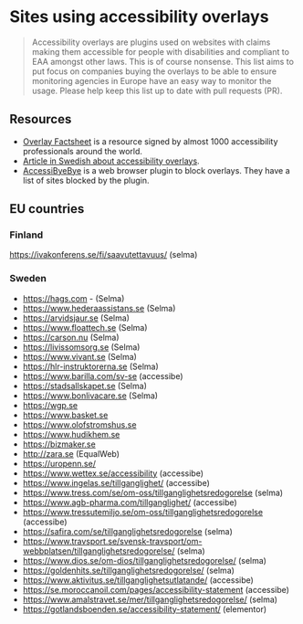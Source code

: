 # Sites using accessibility overlays
> Accessibility overlays are plugins used on websites with claims making them accessible for people with disabilities and compliant to EAA amongst other laws. This is of course nonsense.
> This list aims to put focus on companies buying the overlays to be able to ensure monitoring agencies in Europe have an easy way to monitor the usage.
> Please help keep this list up to date with pull requests (PR).

## Resources
- [Overlay Factsheet](https://overlayfactsheet.com/en/#what-is-a-web-accessibility-overlay) is a resource signed by almost 1000 accessibility professionals around the world.
- [Article in Swedish about accessibility overlays](https://webperf.se/articles/t12toverlagg/).
- [AccessiByeBye](https://www.accessibyebye.org/ ) is a web browser plugin to block overlays. They have a list of sites blocked by the plugin.

## EU countries

### Finland
https://ivakonferens.se/fi/saavutettavuus/ (selma)

### Sweden
- https://hags.com - (Selma)
- https://www.hederaassistans.se (Selma)
- https://arvidsjaur.se (Selma)
- https://www.floattech.se (Selma)
- https://carson.nu (Selma)
- https://livissomsorg.se (Selma)
- https://www.vivant.se (Selma)
- https://hlr-instruktorerna.se (Selma)
- https://www.barilla.com/sv-se (accessibe)
- https://stadsallskapet.se (Selma)
- https://www.bonlivacare.se (Selma)
- https://wgp.se
- https://www.basket.se
- https://www.olofstromshus.se
- https://www.hudikhem.se
- https://bizmaker.se
- http://zara.se (EqualWeb)
- https://uropenn.se/
- https://www.wettex.se/accessibility (accessibe)
- https://www.ingelas.se/tillganglighet/ (accessibe)
- https://www.tress.com/se/om-oss/tillganglighetsredogorelse (selma)
- https://www.agb-pharma.com/tillganglighet/ (accessibe)
- https://www.tressutemiljo.se/om-oss/tillganglighetsredogorelse (accessibe)
- https://safira.com/se/tillganglighetsredogorelse (selma)
- https://www.travsport.se/svensk-travsport/om-webbplatsen/tillganglighetsredogorelse/ (selma)
- https://www.dios.se/om-dios/tillganglighetsredogorelse/ (selma)
- https://goldenhits.se/tillganglighetsredogorelse/ (selma)
- https://www.aktivitus.se/tillganglighetsutlatande/ (accessibe)
- https://se.moroccanoil.com/pages/accessibility-statement (accessibe)
- https://www.amalstravet.se/mer/tillganglighetsredogorelse/ (selma)
- https://gotlandsboenden.se/accessibility-statement/ (elementor)
